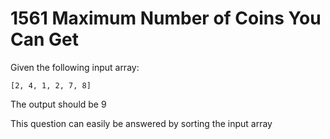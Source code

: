 # 1561 Maximum Number of Coins You Can Get 
Given the following input array:

```
[2, 4, 1, 2, 7, 8]
```

The output should be 9

This question can easily be answered by sorting the input array